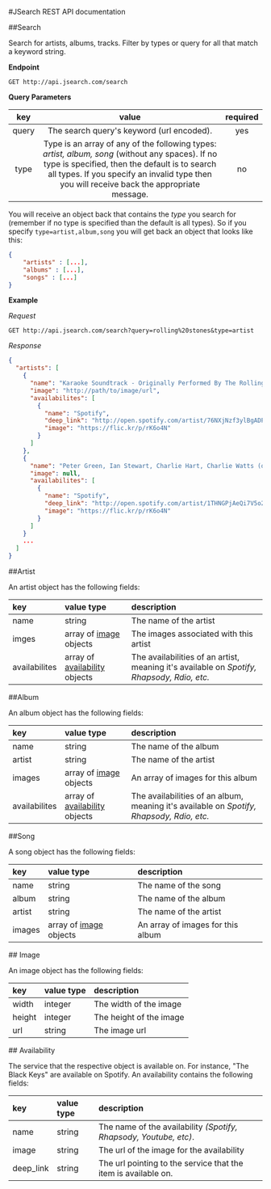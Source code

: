 #JSearch REST API documentation

##Search

Search for artists, albums, tracks. Filter by types or query for all that match a keyword string.

**Endpoint**

```GET http://api.jsearch.com/search```

**Query Parameters**

| key     | value   | required   |
|:-------:|:-------:|:----------:|
| query | The search query's keyword (url encoded). | yes|
| type  | Type is an array of any of the following types: *artist, album, song* (without any spaces). If no type is specified, then the default is to search all types. If you specify an invalid type then you will receive back the appropriate message. | no |

You will receive an object back that contains the *type* you search for (remember if no type is specified than the default is all types). So if you specify ```type=artist,album,song``` you will get back an object that looks like this:

```json
{
	"artists" : [...],
	"albums" : [...],
	"songs" : [...]
}
```




**Example**

*Request*

```GET http://api.jsearch.com/search?query=rolling%20stones&type=artist```

*Response*

```json
{
  "artists": [
    {
      "name": "Karaoke Soundtrack - Originally Performed By The Rolling Stones",
      "image": "http://path/to/image/url",
      "availabilites": [
        {
          "name": "Spotify",
          "deep_link": "http://open.spotify.com/artist/76NXjNzf3ylBgADP53uelZ",
          "image": "https://flic.kr/p/rK6o4N"
        }
      ]
    },
    {
      "name": "Peter Green, Ian Stewart, Charlie Hart, Charlie Watts (of The Rolling Stones), Brian Knight",
      "image": null,
      "availabilites": [
        {
          "name": "Spotify",
          "deep_link": "http://open.spotify.com/artist/1THNGPjAeQi7V5o2kOSoG2",
          "image": "https://flic.kr/p/rK6o4N"
        }
      ]
    }
    ...
  ]
}

```

##Artist

An artist object has the following fields:

| key   | value type |  description |
|:-----|:------------|:-------------|
|name|	string|The name of the artist|
|imges|array of [image](#image) objects| The images associated with this artist|
|availabilites|array of [availability](#availability) objects| The availabilities of an artist, meaning it's available on *Spotify, Rhapsody, Rdio, etc.*|


##Album

An album object has the following fields:

| key   | value type |  description |
|:------|:-----------|:-------------|
|name|string|The name of the album|
|artist|string|The name of the artist|
|images|array of [image](#image) objects|An array of images for this album|
|availabilites|array of [availability](#availability) objects| The availabilities of an album, meaning it's available on *Spotify, Rhapsody, Rdio, etc.*|

##Song

A song object has the following fields:

| key   | value type |  description |
|:------|:-----------|:-------------|
|name|string|The name of the song|
|album|string|The name of the album|
|artist|string|The name of the artist|
|images|array of [image](#image) objects|An array of images for this album|



##<a name="image"></a> Image

An image object has the following fields:

| key   | value type |  description |
|:------|:-----------|:-------------|
|width|integer|The width of the image|
|height|integer|The height of the image|
|url|string|The image url|

##<a name="availability"></a> Availability

The service that the respective object is available on. For instance, "The Black Keys" are available on Spotify. An availability contains the following fields:

| key   | value type |  description |
|:------|:-----------|:-------------|
|name|string|The name of the availability *(Spotify, Rhapsody, Youtube, etc)*.|
|image|string|The url of the image for the availability|
|deep_link|string|The url pointing to the service that the item is available on.|

